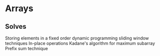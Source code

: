# Arrays

## Solves

Storing elements in a fixed order
dynamic programming
sliding window techniques
In-place operations
Kadane's algorithm for maximum subarray
Prefix sum technique
